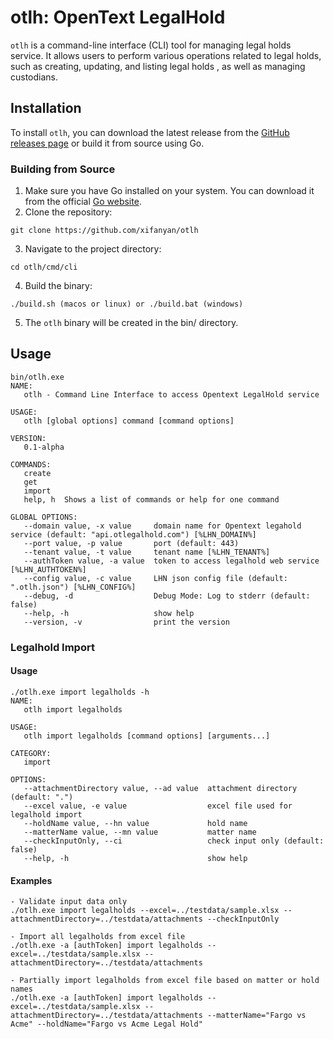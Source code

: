 # otlh: OpenText LegalHold

`otlh` is a command-line interface (CLI) tool for managing legal holds service. It allows users to perform various operations related to legal holds, such as creating, updating, and listing legal holds , as well as managing custodians.

## Installation

To install `otlh`, you can download the latest release from the [GitHub releases page](https://github.com/xifanyan/otlh/releases) or build it from source using Go.

### Building from Source

1. Make sure you have Go installed on your system. You can download it from the official [Go website](https://golang.org/dl/).
2. Clone the repository: 
```
git clone https://github.com/xifanyan/otlh
```
3. Navigate to the project directory:
```
cd otlh/cmd/cli
```
4. Build the binary:
```
./build.sh (macos or linux) or ./build.bat (windows)
```
5. The `otlh` binary will be created in the bin/ directory.

## Usage
```
bin/otlh.exe
NAME:
   otlh - Command Line Interface to access Opentext LegalHold service

USAGE:
   otlh [global options] command [command options] 

VERSION:
   0.1-alpha

COMMANDS:
   create   
   get      
   import   
   help, h  Shows a list of commands or help for one command

GLOBAL OPTIONS:
   --domain value, -x value     domain name for Opentext legahold service (default: "api.otlegalhold.com") [%LHN_DOMAIN%]
   --port value, -p value       port (default: 443)
   --tenant value, -t value     tenant name [%LHN_TENANT%]
   --authToken value, -a value  token to access legalhold web service [%LHN_AUTHTOKEN%]
   --config value, -c value     LHN json config file (default: ".otlh.json") [%LHN_CONFIG%]
   --debug, -d                  Debug Mode: Log to stderr (default: false)
   --help, -h                   show help
   --version, -v                print the version
```

### Legalhold Import
#### Usage
```
./otlh.exe import legalholds -h
NAME:
   otlh import legalholds

USAGE:
   otlh import legalholds [command options] [arguments...]

CATEGORY:
   import

OPTIONS:
   --attachmentDirectory value, --ad value  attachment directory (default: ".")
   --excel value, -e value                  excel file used for legalhold import
   --holdName value, --hn value             hold name
   --matterName value, --mn value           matter name
   --checkInputOnly, --ci                   check input only (default: false)
   --help, -h                               show help
```
#### Examples
```
- Validate input data only
./otlh.exe import legalholds --excel=../testdata/sample.xlsx --attachmentDirectory=../testdata/attachments --checkInputOnly

- Import all legalholds from excel file
./otlh.exe -a [authToken] import legalholds --excel=../testdata/sample.xlsx --attachmentDirectory=../testdata/attachments

- Partially import legalholds from excel file based on matter or hold names
./otlh.exe -a [authToken] import legalholds --excel=../testdata/sample.xlsx --attachmentDirectory=../testdata/attachments --matterName="Fargo vs Acme" --holdName="Fargo vs Acme Legal Hold"
```